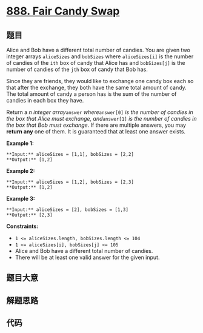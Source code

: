 # [888. Fair Candy Swap](https://leetcode.com/problems/fair-candy-swap)

## 题目

Alice and Bob have a different total number of candies. You are given two
integer arrays `aliceSizes` and `bobSizes` where `aliceSizes[i]` is the number
of candies of the `ith` box of candy that Alice has and `bobSizes[j]` is the
number of candies of the `jth` box of candy that Bob has.

Since they are friends, they would like to exchange one candy box each so that
after the exchange, they both have the same total amount of candy. The total
amount of candy a person has is the sum of the number of candies in each box
they have.

Return a _n integer array_`answer` _where_`answer[0]` _is the number of
candies in the box that Alice must exchange, and_`answer[1]` _is the number of
candies in the box that Bob must exchange_. If there are multiple answers, you
may **return any** one of them. It is guaranteed that at least one answer
exists.



**Example 1:**

    
    
    **Input:** aliceSizes = [1,1], bobSizes = [2,2]
    **Output:** [1,2]
    

**Example 2:**

    
    
    **Input:** aliceSizes = [1,2], bobSizes = [2,3]
    **Output:** [1,2]
    

**Example 3:**

    
    
    **Input:** aliceSizes = [2], bobSizes = [1,3]
    **Output:** [2,3]
    



**Constraints:**

  * `1 <= aliceSizes.length, bobSizes.length <= 104`
  * `1 <= aliceSizes[i], bobSizes[j] <= 105`
  * Alice and Bob have a different total number of candies.
  * There will be at least one valid answer for the given input.


## 题目大意

## 解题思路

## 代码

```javascript

```

